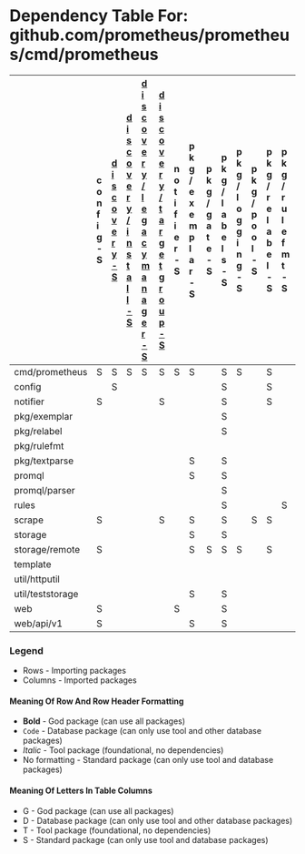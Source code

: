 # Dependency Table For: github.com/prometheus/prometheus/cmd/prometheus

| | c o n f i g - S | [d i s c o v e r y - S](../../discovery/package_dependencies.md)  | [d i s c o v e r y / i n s t a l l - S](../../discovery/package_dependencies.md)  | [d i s c o v e r y / l e g a c y m a n a g e r - S](../../discovery/package_dependencies.md)  | [d i s c o v e r y / t a r g e t g r o u p - S](../../discovery/package_dependencies.md)  | n o t i f i e r - S | p k g / e x e m p l a r - S | p k g / g a t e - S | p k g / l a b e l s - S | p k g / l o g g i n g - S | p k g / p o o l - S | p k g / r e l a b e l - S | p k g / r u l e f m t - S | p k g / r u n t i m e - S | p k g / t e x t p a r s e - S | p k g / t i m e s t a m p - S | p k g / v a l u e - S | p r o m p b - S | p r o m q l - S | p r o m q l / p a r s e r - S | r u l e s - S | s c r a p e - S | s t o r a g e - S | s t o r a g e / r e m o t e - S | t e m p l a t e - S | [t s d b - S](../../tsdb/package_dependencies.md)  | [t s d b / a g e n t - S](../../tsdb/package_dependencies.md)  | [t s d b / c h u n k e n c - S](../../tsdb/package_dependencies.md)  | [t s d b / c h u n k s - S](../../tsdb/package_dependencies.md)  | [t s d b / e r r o r s - S](../../tsdb/package_dependencies.md)  | [t s d b / i n d e x - S](../../tsdb/package_dependencies.md)  | [t s d b / r e c o r d - S](../../tsdb/package_dependencies.md)  | [t s d b / t s d b u t i l - S](../../tsdb/package_dependencies.md)  | [t s d b / w a l - S](../../tsdb/package_dependencies.md)  | u t i l / h t t p u t i l - S | u t i l / o s u t i l - S | u t i l / s t a t s - S | u t i l / s t r u t i l - S | u t i l / t e s t s t o r a g e - S | u t i l / t e s t u t i l - S | w e b - S | w e b / a p i / v 1 - S | w e b / u i - S |
| :- | :- | :- | :- | :- | :- | :- | :- | :- | :- | :- | :- | :- | :- | :- | :- | :- | :- | :- | :- | :- | :- | :- | :- | :- | :- | :- | :- | :- | :- | :- | :- | :- | :- | :- | :- | :- | :- | :- | :- | :- | :- | :- | :- |
| cmd/prometheus | S | S | S | S | S | S | S | | S | S | | S | | S | | | | | S | | S | S | S | S | | S | S | | | | | | | | | | | S | | | S | | |
| config | | S | | | | | | | S | | | S | | | | | | | | | | | | | | | | | | | | | | | | | | | | | | | |
| notifier | S | | | | S | | | | S | | | S | | | | | | | | | | | | | | | | | | | | | | | | | | | | | | | |
| pkg/exemplar | | | | | | | | | S | | | | | | | | | | | | | | | | | | | | | | | | | | | | | | | | | | |
| pkg/relabel | | | | | | | | | S | | | | | | | | | | | | | | | | | | | | | | | | | | | | | | | | | | |
| pkg/rulefmt | | | | | | | | | | | | | | | | S | | | | S | | | | | S | | | | | | | | | | | | | | | | | | |
| pkg/textparse | | | | | | | S | | S | | | | | | | | S | | | | | | | | | | | | | | | | | | | | | | | | | | |
| promql | | | | | | | S | | S | | | | | | | S | S | | | S | | | S | | | S | | S | | | | | | | | | S | | S | S | | | |
| promql/parser | | | | | | | | | S | | | | | | | S | S | | | | | | S | | | | | | | | | | | | | | | S | | | | | |
| rules | | | | | | | | | S | | | | S | | | S | S | | S | S | | | S | | S | | | | | | | | | | | | | S | | | | | |
| scrape | S | | | | S | | S | | S | | S | S | | | S | S | S | | | | | | S | | | | | | | | | | | | | S | | | | | | | |
| storage | | | | | | | S | | S | | | | | | | | | | | | | | | | | | | S | S | S | | | S | | | | | | | | | | |
| storage/remote | S | | | | | | S | S | S | S | | S | | | S | | | S | | | | S | S | | | | | S | S | | | S | | S | | | | | | | | | |
| template | | | | | | | | | | | | | | | | | | | S | | | | | | | | | | | | | | | | | | | S | | | | | |
| util/httputil | | | | | | | | | | | | | | | | | | | S | | | | | | | | | | | | | | | | | | | | | | | | |
| util/teststorage | | | | | | | S | | S | | | | | | | | | | | | | | S | | | S | | | | | | | | | | | | | | S | | | |
| web | S | | | | | S | | | S | | | | | | | S | S | | S | S | S | S | S | | S | S | | | | | S | | | | S | | | | | | | S | S |
| web/api/v1 | S | | | | | | S | | S | | | | | | S | S | | | S | S | S | S | S | S | | S | | | | | S | | | | S | | S | | | | | | |

### Legend

* Rows - Importing packages
* Columns - Imported packages


#### Meaning Of Row And Row Header Formatting

* **Bold** - God package (can use all packages)
* `Code` - Database package (can only use tool and other database packages)
* _Italic_ - Tool package (foundational, no dependencies)
* No formatting - Standard package (can only use tool and database packages)


#### Meaning Of Letters In Table Columns

* G - God package (can use all packages)
* D - Database package (can only use tool and other database packages)
* T - Tool package (foundational, no dependencies)
* S - Standard package (can only use tool and database packages)
